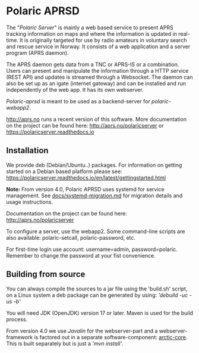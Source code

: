 # Polaric APRSD

The "*Polaric Server*" is mainly a web based service to present APRS tracking information on maps and where 
the information is updated in real-time. It is originally targeted for use by radio amateurs in voluntary 
search and rescue service in Norway. It consists of a web application and a server program (APRS daemon). 
 
The APRS daemon gets data from a TNC or APRS-IS or a combination. Users can present 
and manipulate the information through a HTTP service (REST API) and updates is streamed through a Websocket. 
The daemon can also be set up as an igate (internet gateway) and can be installed and run independently 
of the web app. It has its own webserver. 

*Polaric-aprsd* is meant to be used as a backend-server for *polaric-webapp2*.

http://aprs.no runs a recent version of this software. More documentation on the project can be found here: 
http://aprs.no/polaricserver or https://polaricserver.readthedocs.io

## Installation

We provide deb (Debian/Ubuntu..) packages. For information on getting started on a Debian based platform please 
see: https://polaricserver.readthedocs.io/en/latest/gettingstarted.html

**Note:** From version 4.0, Polaric APRSD uses systemd for service management. See [docs/systemd-migration.md](docs/systemd-migration.md) for migration details and usage instructions.

Documentation on the project can be found here: 
http://aprs.no/polaricserver

To configure a server, use the webapp2. Some command-line scripts are also available: 
polaric-setcall, polaric-password, etc.   

For first-time login use account: username=admin, password=polaric. Remember to change the password at your fist
convenience. 

## Building from source 

You can always compile the sources to a jar file using the 'build.sh' script, on a Linux system a deb package can be generated by using:
   *'debuild -uc -us -b'* 
   
You will need JDK (OpenJDK) version 17 or later. Maven is used for the build process.

From version 4.0 we use *Javalin* for the webserver-part and a webserver-framework is factored out in a separate software-component: [arctic-core](https://github.com/PolaricServer/Arctic-Core). This is built separately but is just a *'mvn install'*. 



